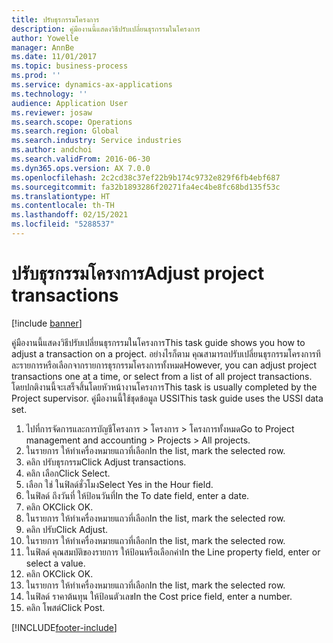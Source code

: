 ```yaml
---
title: ปรับธุรกรรมโครงการ
description: คู่มืองานนี้แสดงวิธีปรับเปลี่ยนธุรกรรมในโครงการ
author: Yowelle
manager: AnnBe
ms.date: 11/01/2017
ms.topic: business-process
ms.prod: ''
ms.service: dynamics-ax-applications
ms.technology: ''
audience: Application User
ms.reviewer: josaw
ms.search.scope: Operations
ms.search.region: Global
ms.search.industry: Service industries
ms.author: andchoi
ms.search.validFrom: 2016-06-30
ms.dyn365.ops.version: AX 7.0.0
ms.openlocfilehash: 2c2cd38c37ef22b9b174c9732e829f6fb4ebf687
ms.sourcegitcommit: fa32b1893286f20271fa4ec4be8fc68bd135f53c
ms.translationtype: HT
ms.contentlocale: th-TH
ms.lasthandoff: 02/15/2021
ms.locfileid: "5288537"
---
```

# <a name="adjust-project-transactions"></a><span data-ttu-id="37a7f-103">ปรับธุรกรรมโครงการ</span><span class="sxs-lookup"><span data-stu-id="37a7f-103">Adjust project transactions</span></span>

[!include [banner](../../includes/banner.md)]

<span data-ttu-id="37a7f-104">คู่มืองานนี้แสดงวิธีปรับเปลี่ยนธุรกรรมในโครงการ</span><span class="sxs-lookup"><span data-stu-id="37a7f-104">This task guide shows you how to adjust a transaction on a project.</span></span> <span data-ttu-id="37a7f-105">อย่างไรก็ตาม คุณสามารถปรับเปลี่ยนธุรกรรมโครงการทีละรายการหรือเลือกจากรายการธุรกรรมโครงการทั้งหมด</span><span class="sxs-lookup"><span data-stu-id="37a7f-105">However, you can adjust project transactions one at a time, or select from a list of all project transactions.</span></span> <span data-ttu-id="37a7f-106">โดยปกติงานนี้จะเสร็จสิ้นโดยหัวหน้างานโครงการ</span><span class="sxs-lookup"><span data-stu-id="37a7f-106">This task is usually completed by the Project supervisor.</span></span> <span data-ttu-id="37a7f-107">คู่มืองานนี้ใช้ชุดข้อมูล USSI</span><span class="sxs-lookup"><span data-stu-id="37a7f-107">This task guide uses the USSI data set.</span></span>

1. <span data-ttu-id="37a7f-108">ไปที่การจัดการและการบัญชีโครงการ > โครงการ > โครงการทั้งหมด</span><span class="sxs-lookup"><span data-stu-id="37a7f-108">Go to Project management and accounting > Projects > All projects.</span></span> 
2. <span data-ttu-id="37a7f-109">ในรายการ ให้ทำเครื่องหมายแถวที่เลือก</span><span class="sxs-lookup"><span data-stu-id="37a7f-109">In the list, mark the selected row.</span></span> 
3. <span data-ttu-id="37a7f-110">คลิก ปรับธุรกรรม</span><span class="sxs-lookup"><span data-stu-id="37a7f-110">Click Adjust transactions.</span></span> 
4. <span data-ttu-id="37a7f-111">คลิก เลือก</span><span class="sxs-lookup"><span data-stu-id="37a7f-111">Click Select.</span></span> 
5. <span data-ttu-id="37a7f-112">เลือก ใช่ ในฟิลด์ชั่วโมง</span><span class="sxs-lookup"><span data-stu-id="37a7f-112">Select Yes in the Hour field.</span></span> 
6. <span data-ttu-id="37a7f-113">ในฟิลด์ ถึงวันที่ ให้ป้อนวันที่</span><span class="sxs-lookup"><span data-stu-id="37a7f-113">In the To date field, enter a date.</span></span> 
7. <span data-ttu-id="37a7f-114">คลิก OK</span><span class="sxs-lookup"><span data-stu-id="37a7f-114">Click OK.</span></span> 
8. <span data-ttu-id="37a7f-115">ในรายการ ให้ทำเครื่องหมายแถวที่เลือก</span><span class="sxs-lookup"><span data-stu-id="37a7f-115">In the list, mark the selected row.</span></span> 
9. <span data-ttu-id="37a7f-116">คลิก ปรับ</span><span class="sxs-lookup"><span data-stu-id="37a7f-116">Click Adjust.</span></span> 
10. <span data-ttu-id="37a7f-117">ในรายการ ให้ทำเครื่องหมายแถวที่เลือก</span><span class="sxs-lookup"><span data-stu-id="37a7f-117">In the list, mark the selected row.</span></span> 
11. <span data-ttu-id="37a7f-118">ในฟิลด์ คุณสมบัติของรายการ ให้ป้อนหรือเลือกค่า</span><span class="sxs-lookup"><span data-stu-id="37a7f-118">In the Line property field, enter or select a value.</span></span> 
12. <span data-ttu-id="37a7f-119">คลิก OK</span><span class="sxs-lookup"><span data-stu-id="37a7f-119">Click OK.</span></span> 
13. <span data-ttu-id="37a7f-120">ในรายการ ให้ทำเครื่องหมายแถวที่เลือก</span><span class="sxs-lookup"><span data-stu-id="37a7f-120">In the list, mark the selected row.</span></span> 
14. <span data-ttu-id="37a7f-121">ในฟิลด์ ราคาต้นทุน ให้ป้อนตัวเลข</span><span class="sxs-lookup"><span data-stu-id="37a7f-121">In the Cost price field, enter a number.</span></span> 
15. <span data-ttu-id="37a7f-122">คลิก โพสต์</span><span class="sxs-lookup"><span data-stu-id="37a7f-122">Click Post.</span></span> 


[!INCLUDE[footer-include](../../includes/footer-banner.md)]